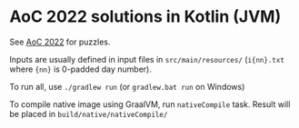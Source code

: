 # AoC 2022 solutions in Kotlin (JVM)

See [AoC 2022](https://adventofcode.com/2022/) for puzzles.

Inputs are usually defined in input files in `src/main/resources/` (`i{nn}.txt` where `{nn}` is 0-padded day number).

To run all, use `./gradlew run` (or `gradlew.bat run` on Windows)

To compile native image using GraalVM, run `nativeCompile` task. Result will be placed in `build/native/nativeCompile/`